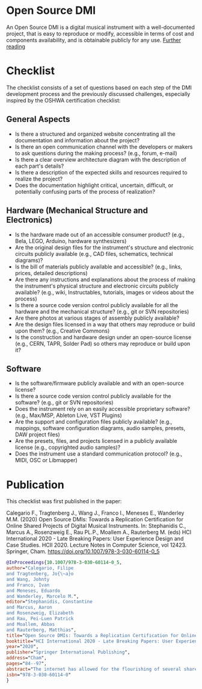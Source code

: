 # Open Source DMI

An Open Source DMI is a digital musical instrument with a well-documented project, that is easy to reproduce or modify, accessible in terms of cost and components availability, and is obtainable publicly for any use. [Further reading](https://link.springer.com/chapter/10.1007%2F978-3-030-60114-0_5)

# Checklist

The checklist consists of a set of questions based on each step of the DMI development process and the previously discussed challenges, especially inspired by the OSHWA certification checklist:

## General Aspects
* Is there a structured and organized website concentrating all the documentation and information about the project?
* Is there an open communication channel with the developers or makers to ask questions during the making process? (e.g., forum, e-mail)
* Is there a clear overview architecture diagram with the description of each part's details?
* Is there a description of the expected skills and resources required to realize the project?
* Does the documentation highlight critical, uncertain, difficult, or potentially confusing parts of the process of realization?

## Hardware (Mechanical Structure and Electronics)
* Is the hardware made out of an accessible consumer product? (e.g., Bela, LEGO, Arduino, hardware synthesizers)
* Are the original design files for the instrument's structure and electronic circuits publicly available (e.g., CAD files, schematics, technical diagrams)?
* Is the bill of materials publicly available and accessible? (e.g., links, prices, detailed descriptions) 
* Are there any instructions and explanations about the process of making the instrument's physical structure and electronic circuits publicly available? (e.g., wiki, Instructables, tutorials, images or videos about the process)
* Is there a source code version control publicly available for all the hardware and the mechanical structure? (e.g., git or SVN repositories)
* Are there photos at various stages of assembly publicly available?
* Are the design files licensed in a way that others may reproduce or build upon them? (e.g., Creative Commons)
* Is the construction and hardware design under an open-source license (e.g., CERN, TAPR, Solder Pad) so others may reproduce or build upon it?

## Software
* Is the software/firmware publicly available and with an open-source license?
* Is there a source code version control publicly available for the software? (e.g., git or SVN repositories)
* Does the instrument rely on an easily accessible proprietary software? (e.g., Max/MSP, Ableton Live, VST Plugins) 
* Are the support and configuration files publicly available? (e.g., mappings, software configuration diagrams, audio samples, presets, DAW project files)
* Are the presets, files, and projects licensed in a publicly available license (e.g., copyrighted audio samples)?
* Does the instrument use a standard communication protocol? (e.g., MIDI, OSC or Libmapper)

# Publication

This checklist was first published in the paper:

Calegario F., Tragtenberg J., Wang J., Franco I., Meneses E., Wanderley M.M. (2020) Open Source DMIs: Towards a Replication Certification for Online Shared Projects of Digital Musical Instruments. In: Stephanidis C., Marcus A., Rosenzweig E., Rau PL.P., Moallem A., Rauterberg M. (eds) HCI International 2020 - Late Breaking Papers: User Experience Design and Case Studies. HCII 2020. Lecture Notes in Computer Science, vol 12423. Springer, Cham. https://doi.org/10.1007/978-3-030-60114-0_5

```BibTeX
@InProceedings{10.1007/978-3-030-60114-0_5,
author="Calegario, Filipe
and Tragtenberg, Jo{\~a}o
and Wang, Johnty
and Franco, Ivan
and Meneses, Eduardo
and Wanderley, Marcelo M.",
editor="Stephanidis, Constantine
and Marcus, Aaron
and Rosenzweig, Elizabeth
and Rau, Pei-Luen Patrick
and Moallem, Abbas
and Rauterberg, Matthias",
title="Open Source DMIs: Towards a Replication Certification for Online Shared Projects of Digital Musical Instruments",
booktitle="HCI International 2020 - Late Breaking Papers: User Experience Design and Case Studies",
year="2020",
publisher="Springer International Publishing",
address="Cham",
pages="84--97",
abstract="The internet has allowed for the flourishing of several shared projects. Developers from different parts of the world can work asynchronously on the same project, formulating ideas, and implementing complex systems. For remote collaboration in software development projects, sharing information and code becomes more straightforward, given the textual and abstract nature of the source. However, for projects involving hardware and physical artifacts development, it is necessary to have a more detailed level of information, since many other characteristics of the project need to be covered in the documentation. In the case of digital musical instruments, which are physical artifacts aimed at musical interaction, we have several aspects such as mechanical structure, electronic, programming, mapping, and sound design. Currently, there are few initiatives in the literature that indicate possible ways to guide designers and developers in the process of documenting the replication of their projects. Given the importance of advancing the area of new interfaces for musical expression, the diffusion of ideas among innovators, and the popularization of innovative musical instruments, this paper discusses the challenges of sharing DMIs. Our main goal is to propose a checklist to help designers and developers to share their projects to increase the potential for replicability. As future steps, we hope to move towards a certificate that guarantees how replicable a given project is considering makers other than its developers. Besides, with better documentation and a more organized sharing process, we expect to encourage designers and developers to reproduce existing DMIs in different parts of the world so we could understand the adoption of these devices in different contexts and cultures. This paper presents a step towards making the projects more accessible to make the DMI community more connected.",
isbn="978-3-030-60114-0"
}
```
